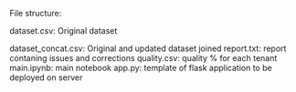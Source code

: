 File structure:

dataset.csv: Original dataset

dataset_concat.csv: Original and updated dataset joined
report.txt: report contaning issues and corrections
quality.csv: quality % for each tenant
main.ipynb: main notebook
app.py: template of flask application to be deployed on server
